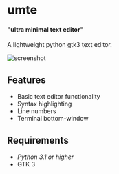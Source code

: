 # umte
#### "ultra minimal text editor"
A lightweight python gtk3 text editor.

![screenshot](http://i.imgur.com/Yi44g.png)

## Features
* Basic text editor functionality
* Syntax highlighting
* Line numbers
* Terminal bottom-window

## Requirements
* *Python 3.1 or higher*
* GTK 3

